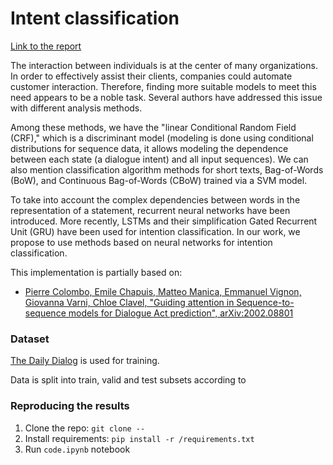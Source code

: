 # Intent classification
[Link to the report](https://www.overleaf.com/8533345687jrjfdvwmhmty)

The interaction between individuals is at the center of many organizations. In order to effectively assist their clients, companies could automate customer interaction. Therefore, finding more suitable models to meet this need appears to be a noble task. Several authors have addressed this issue with different analysis methods. 

Among these methods, we have the "linear Conditional Random Field (CRF)," which is a discriminant model (modeling is done using conditional distributions for sequence data, it allows modeling the dependence between each state (a dialogue intent) and all input sequences). We can also mention classification algorithm methods for short texts, Bag-of-Words (BoW), and  Continuous Bag-of-Words (CBoW) trained via a SVM model.

To take into account the complex dependencies between words in the representation of a statement, recurrent neural networks have been introduced. More recently, LSTMs and their simplification Gated Recurrent Unit (GRU) have been used for intention classification. In our work, we propose to use methods based on neural networks for intention classification.


This implementation is partially based on:
- [Pierre Colombo, Emile Chapuis, Matteo Manica, Emmanuel Vignon, Giovanna Varni, Chloe Clavel, "Guiding attention in Sequence-to-sequence models for Dialogue Act prediction", arXiv:2002.08801](https://arxiv.org/abs/2002.08801)


### Dataset

[The Daily Dialog](https://huggingface.co/datasets/daily_dialog) is used for training.


Data is split into train, valid and test subsets according to

### Reproducing the results

1. Clone the repo: `git clone --`
2. Install requirements: `pip install -r /requirements.txt`
3. Run `code.ipynb` notebook
